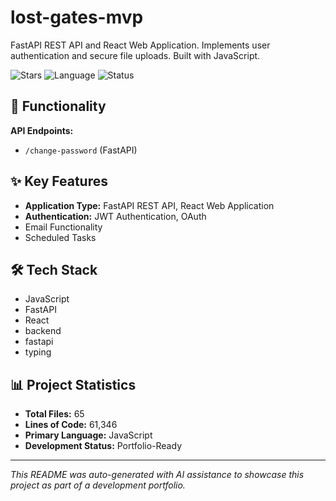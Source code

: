 # lost-gates-mvp

FastAPI REST API and React Web Application. Implements user authentication and secure file uploads. Built with JavaScript.

![Stars](https://img.shields.io/badge/stars-1-yellow)
![Language](https://img.shields.io/badge/language-JavaScript-blue)
![Status](https://img.shields.io/badge/status-Portfolio-Ready-green)

## 🎯 Functionality

**API Endpoints:**
- `/change-password` (FastAPI)

## ✨ Key Features

- **Application Type:** FastAPI REST API, React Web Application
- **Authentication:** JWT Authentication, OAuth
- Email Functionality
- Scheduled Tasks

## 🛠️ Tech Stack

- JavaScript
- FastAPI
- React
- backend
- fastapi
- typing

## 📊 Project Statistics

- **Total Files:** 65
- **Lines of Code:** 61,346
- **Primary Language:** JavaScript
- **Development Status:** Portfolio-Ready

---

*This README was auto-generated with AI assistance to showcase this project as part of a development portfolio.*